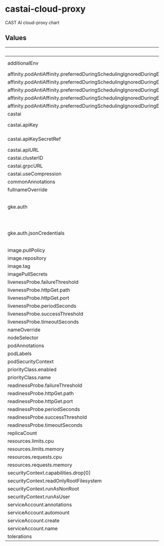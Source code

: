 # castai-cloud-proxy

CAST AI cloud-proxy chart

## Values

| Key | Type | Default | Description |
|-----|------|---------|-------------|
| additionalEnv | object | `{"LOG_LEVEL":"4"}` | Used to set additional environment variables for the cloud-proxy container. |
| affinity.podAntiAffinity.preferredDuringSchedulingIgnoredDuringExecution[0].podAffinityTerm.labelSelector.matchExpressions[0].key | string | `"app.kubernetes.io/name"` |  |
| affinity.podAntiAffinity.preferredDuringSchedulingIgnoredDuringExecution[0].podAffinityTerm.labelSelector.matchExpressions[0].operator | string | `"In"` |  |
| affinity.podAntiAffinity.preferredDuringSchedulingIgnoredDuringExecution[0].podAffinityTerm.labelSelector.matchExpressions[0].values[0] | string | `"castai-cloud-proxy"` |  |
| affinity.podAntiAffinity.preferredDuringSchedulingIgnoredDuringExecution[0].podAffinityTerm.topologyKey | string | `"kubernetes.io/hostname"` |  |
| affinity.podAntiAffinity.preferredDuringSchedulingIgnoredDuringExecution[0].weight | int | `100` |  |
| castai | object | `{"apiKey":"","apiKeySecretRef":"","apiURL":"https://api.cast.ai","clusterID":"","grpcURL":"grpc.cast.ai:443","useCompression":true}` | CAST AI specific settings |
| castai.apiKey | string | `""` | The CAST AI API key. Either this or apiKeySecretRef must be provided. |
| castai.apiKeySecretRef | string | `""` | Kubernetes Secret reference for the CAST AI API key. Either this or apiKey must be provided. |
| castai.apiURL | string | `"https://api.cast.ai"` | The CAST AI API URL. |
| castai.clusterID | string | `""` | The CAST AI cluster ID. |
| castai.grpcURL | string | `"grpc.cast.ai:443"` | The CAST AI gRPC URL. |
| castai.useCompression | bool | `true` | Use compression for gRPC communication. |
| commonAnnotations | object | `{}` |  |
| fullnameOverride | string | `""` |  |
| gke.auth | object | `{"jsonCredentials":""}` | Optional: by default metadata server is used. Override this options to choose another authentication method. (https://cloud.google.com/docs/authentication/application-default-credentials). |
| gke.auth.jsonCredentials | string | `""` | JSON credentials to use when authenticating against GCP. You can generate the JSON key using this documentation: https://cloud.google.com/iam/docs/keys-create-delete#creating |
| image.pullPolicy | string | `"IfNotPresent"` |  |
| image.repository | string | `"us-docker.pkg.dev/castai-hub/library/cloud-proxy"` |  |
| image.tag | string | `""` |  |
| imagePullSecrets | list | `[]` |  |
| livenessProbe.failureThreshold | int | `3` |  |
| livenessProbe.httpGet.path | string | `"/livez"` |  |
| livenessProbe.httpGet.port | int | `9091` |  |
| livenessProbe.periodSeconds | int | `10` |  |
| livenessProbe.successThreshold | int | `1` |  |
| livenessProbe.timeoutSeconds | int | `1` |  |
| nameOverride | string | `""` |  |
| nodeSelector | object | `{}` |  |
| podAnnotations | object | `{}` |  |
| podLabels | object | `{}` |  |
| podSecurityContext | object | `{}` |  |
| priorityClass.enabled | bool | `true` |  |
| priorityClass.name | string | `"system-cluster-critical"` |  |
| readinessProbe.failureThreshold | int | `3` |  |
| readinessProbe.httpGet.path | string | `"/readyz"` |  |
| readinessProbe.httpGet.port | int | `9091` |  |
| readinessProbe.periodSeconds | int | `10` |  |
| readinessProbe.successThreshold | int | `1` |  |
| readinessProbe.timeoutSeconds | int | `1` |  |
| replicaCount | int | `2` |  |
| resources.limits.cpu | int | `1` |  |
| resources.limits.memory | string | `"512Mi"` |  |
| resources.requests.cpu | string | `"100m"` |  |
| resources.requests.memory | string | `"128Mi"` |  |
| securityContext.capabilities.drop[0] | string | `"ALL"` |  |
| securityContext.readOnlyRootFilesystem | bool | `true` |  |
| securityContext.runAsNonRoot | bool | `true` |  |
| securityContext.runAsUser | int | `1000` |  |
| serviceAccount.annotations | object | `{}` |  |
| serviceAccount.automount | bool | `true` |  |
| serviceAccount.create | bool | `true` |  |
| serviceAccount.name | string | `""` |  |
| tolerations | list | `[]` |  |
